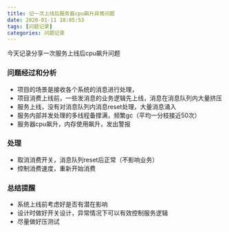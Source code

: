 ```yaml
---
title: 记一次上线后服务器cpu飙升异常问题
date: 2020-01-11 18:05:53
tags: [问题记录]
categories: 问题记录
---
```

今天记录分享一次服务上线后cpu飙升问题

### 问题经过和分析
- 项目的场景是接收各个系统的消息进行处理，
- 项目消费上线前，一些发消息的业务逻辑先上线，消息在消息队列内大量挤压
- 服务上线，没有对消息队列内消息reset处理，大量消息涌入
- 服务内部并发处理的多线程备撑满，频繁gc（平均一分枝接近50次）
- 服务器cpu飙升，内存使用飙升，发出警报


### 处理
- 取消消费开关，消息队列reset后正常（不影响业务）
- 控制消费速度，重新开始消费

### 总结提醒
- 系统上线前考虑好是否有潜在影响
- 设计时做好开关设计，异常情况下可以有效控制服务逻辑
- 尽量做好压测试

